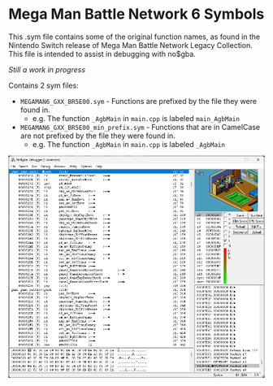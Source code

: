 # Mega Man Battle Network 6 Symbols
This .sym file contains some of the original function names, as found in the Nintendo Switch release of Mega Man Battle Network Legacy Collection.
This file is intended to assist in debugging with no$gba.

*Still a work in progress*

Contains 2 sym files:
+ `MEGAMAN6_GXX_BR5E00.sym` - Functions are prefixed by the file they were found in.
	+ e.g. The function `_AgbMain` in `main.cpp` is labeled `main_AgbMain`
+ `MEGAMAN6_GXX_BR5E00_min_prefix.sym` - Functions that are in CamelCase are not prefixed by the file they were found in.
	+ e.g. The function `_AgbMain` in `main.cpp` is labeled `_AgbMain`

![](dabugr.png)
